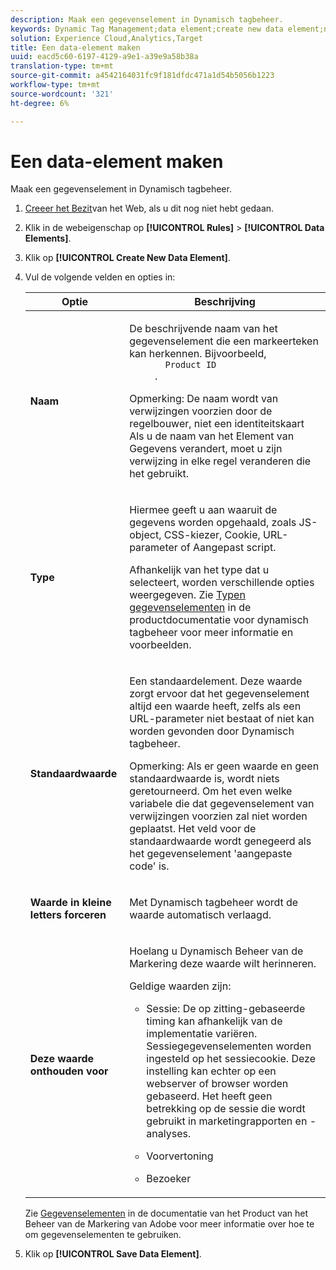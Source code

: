 ```yaml
---
description: Maak een gegevenselement in Dynamisch tagbeheer.
keywords: Dynamic Tag Management;data element;create new data element;name;type;default value;force lowercase value;remember this value for
solution: Experience Cloud,Analytics,Target
title: Een data-element maken
uuid: eacd5c60-6197-4129-a9e1-a39e9a58b38a
translation-type: tm+mt
source-git-commit: a4542164031fc9f181dfdc471a1d54b5056b1223
workflow-type: tm+mt
source-wordcount: '321'
ht-degree: 6%

---
```



# Een data-element maken

Maak een gegevenselement in Dynamisch tagbeheer.

1. [Creeer het Bezit](/help/implement/other/dtm/t-create-web-property.md)van het Web, als u dit nog niet hebt gedaan.
1. Klik in de webeigenschap op **[!UICONTROL Rules]** > **[!UICONTROL Data Elements]**.
1. Klik op **[!UICONTROL Create New Data Element]**.
1. Vul de volgende velden en opties in:

   <table id="choicetable_681F7D5B86534FF0B6DB67E117B8E381"> 
    <thead class="chhead sthead"> 
      <th class="choptionhd"> Optie</th> 
      <th class="chdeschd"> Beschrijving</th> 
    </thead> 
    <tr class="chrow strow"> 
      <td class="choption"><strong>Naam</strong></td> 
      <td class="chdesc stentry"> <p>De beschrijvende naam van het gegevenselement die een markeerteken kan herkennen. Bijvoorbeeld, 
        <code>
          Product ID
        </code>. </p> <p> <p>Opmerking:  De naam wordt van verwijzingen voorzien door de regelbouwer, niet een identiteitskaart Als u de naam van het Element van Gegevens verandert, moet u zijn verwijzing in elke regel veranderen die het gebruikt. </p> </p> </td> 
    </tr> 
    <tr class="chrow strow"> 
      <td class="choption"><strong>Type</strong></td> 
      <td class="chdesc stentry"> <p> Hiermee geeft u aan waaruit de gegevens worden opgehaald, zoals JS-object, CSS-kiezer, Cookie, URL-parameter of Aangepast script. </p> <p>Afhankelijk van het type dat u selecteert, worden verschillende opties weergegeven. Zie <a href="https://docs.adobe.com/content/help/en/dtm/using/resources/data-elements.html"> Typen gegevenselementen</a> in de productdocumentatie voor dynamisch tagbeheer voor meer informatie en voorbeelden. </p> </td> 
    </tr> 
    <tr class="chrow strow"> 
      <td class="choption"><strong>Standaardwaarde</strong></td> 
      <td class="chdesc stentry"> <p>Een standaardelement. Deze waarde zorgt ervoor dat het gegevenselement altijd een waarde heeft, zelfs als een URL-parameter niet bestaat of niet kan worden gevonden door Dynamisch tagbeheer. </p> <p> <p>Opmerking:  Als er geen waarde en geen standaardwaarde is, wordt niets geretourneerd. Om het even welke variabele die dat gegevenselement van verwijzingen voorzien zal niet worden geplaatst. Het veld voor de standaardwaarde wordt genegeerd als het gegevenselement 'aangepaste code' is. </p> </p> </td> 
    </tr> 
    <tr class="chrow strow"> 
      <td class="choption"><strong>Waarde in kleine letters forceren</strong></td> 
      <td class="chdesc stentry"> <p>Met Dynamisch tagbeheer wordt de waarde automatisch verlaagd. </p> </td> 
    </tr> 
    <tr class="chrow strow"> 
      <td class="choption"><strong>Deze waarde onthouden voor</strong></td> 
      <td class="chdesc stentry"> <p>Hoelang u Dynamisch Beheer van de Markering deze waarde wilt herinneren. </p> <p> Geldige waarden zijn: </p> 
      <ul id="ul_52F6CD8FC22942208F3F45492E914104"> 
        <li id="li_32E4366C5B2E46D788CD8478620FE3E0"> <p>Sessie: De op zitting-gebaseerde timing kan afhankelijk van de implementatie variëren. Sessiegegevenselementen worden ingesteld op het sessiecookie. Deze instelling kan echter op een webserver of browser worden gebaseerd. Het heeft geen betrekking op de sessie die wordt gebruikt in marketingrapporten en -analyses. </p> </li> 
        <li id="li_8A944564BF7643E4B21F0EF2394B3FE8"> <p>Voorvertoning </p> </li> 
        <li id="li_5C8A2F2392FD475AA89DDA7D5B5CF88B"> <p>Bezoeker </p> </li> 
      </ul> </td> 
    </tr> 
   </table>

   Zie [Gegevenselementen](https://docs.adobe.com/content/help/en/dtm/using/resources/data-elements.html) in de documentatie van het Product van het Beheer van de Markering van Adobe voor meer informatie over hoe te om gegevenselementen te gebruiken.
1. Klik op **[!UICONTROL Save Data Element]**.
